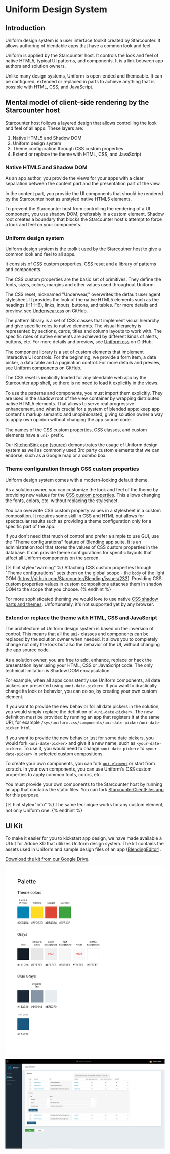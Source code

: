 # Uniform Design System

## Introduction

Uniform design system is a user interface toolkit created by Starcounter. It allows authoring of blendable apps that have a common look and feel. 

Uniform is applied by the Starcounter host. It controls the look and feel of native HTML5, typical UI patterns, and components. It is a link between app authors and solution owners.

Unlike many design systems, Uniform is open-ended and themeable. It can be configured, extended or replaced in parts to achieve anything that is possible with HTML, CSS, and JavaScript.

## Mental model of client-side rendering by the Starcounter host

Starcounter host follows a layered design that allows controlling the look and feel of all apps. These layers are:

1. Native HTML5 and Shadow DOM
2. Uniform design system
3. Theme configuration through CSS custom properties
4. Extend or replace the theme with HTML, CSS, and JavaScript

### Native HTML5 and Shadow DOM

As an app author, you provide the views for your apps with a clear separation between the content part and the presentation part of the view.

In the content part, you provide the UI components that should be rendered by the Starcounter host as unstyled native HTML5 elements. 

To prevent the Starcounter host from controlling the rendering of a UI component, you use shadow DOM, preferably in a custom element. Shadow root creates a boundary that blocks the Starcounter host's attempt to force a look and feel on your components.

### Uniform design system

Uniform design system is the toolkit used by the Starcoutner host to give a common look and feel to all apps.

It consists of CSS custom properties, CSS reset and a library of patterns and components.

The CSS custom properties are the basic set of primitives. They define the fonts, sizes, colors, margins and other values used throughout Uniform.

The CSS reset, nicknamed "Underwear," overwrites the default user agent stylesheet. It provides the look of the native HTML5 elements such as the headings (H1-H6), links, inputs, buttons, and tables. For more details and preview, see [Underwear.css](https://github.com/Starcounter/underwear.css) on GitHub.

The pattern library is a set of CSS classes that implement visual hierarchy and give specific roles to native elements. The visual hierarchy is represented by sections, cards, titles and column layouts to work with. The specific roles of native elements are achieved by different kinds of alerts,  buttons, etc. For more details and preview, see [Uniform.css](https://github.com/Starcounter/uniform.css) on GitHub.

The component library is a set of custom elements that implement interactive UI controls. For the beginning, we provide a form item, a date picker, a data table and a pagination control. For more details and preview, see [Uniform components](https://github.com/Starcounter/uniform.css/tree/master/components) on GitHub.

The CSS reset is implicitly loaded for any blendable web app by the Starcounter app shell, so there is no need to load it explicitly in the views. 

To use the patterns and components, you must import them explicitly. They are used in the shadow root of the view container by wrapping distributed native HTML5 elements. That allows to serve real progressive enhancement, and what is crucial for a system of blended apps: keep app content's markup semantic and unopinionated, giving solution owner a way to apply own opinion without changing the app source code.

The names of the CSS custom properties, CSS classes, and custom elements have a `uni-` prefix.

Our [KitchenSink](https://kitchensink.starcounter.io/) app ([source](https://github.com/Starcounter/KitchenSink)) demonstrates the usage of Uniform design system as well as commonly used 3rd party custom elements that we can endorse, such as a Google map or a combo box.

### Theme configuration through CSS custom properties

Uniform design system comes with a modern-looking default theme.

As a solution owner, you can customize the look and feel of the theme by providing new values for the [CSS custom properties](https://developer.mozilla.org/en-US/docs/Web/CSS/Using_CSS_variables). This allows changing the fonts, colors, etc. without replacing the stylesheet.

You can overwrite CSS custom property values in a stylesheet in a custom composition. It requires some skill in CSS and HTML but allows for spectacular results such as providing a theme configuration only for a specific part of the app.

If you don't need that much of control and prefer a simple to use GUI, use the "Theme configurations" feature of [Blending](https://github.com/Starcounter/Blending) app suite. It is an administration tool that stores the values of CSS custom properties in the database. It can provide theme configurations for specific layouts that affect all Uniform components on the screen.

{% hint style="warning" %} Attaching CSS custom properties through "Theme configurations" sets them on the global scope - the `body` of the light DOM (https://github.com/Starcounter/Blending/issues/232). Providing CSS custom properties values in custom compositions attaches them in shadow DOM to the scope that you choose. {% endhint %}

For more sophisticated theming we would love to use native [CSS shadow parts and themes](https://meowni.ca/posts/part-theme-explainer/). Unfortunately, it's not supported yet by any browser.

### Extend or replace the theme with HTML, CSS and JavaScript

The architecture of Uniform design system is based on the inversion of control. This means that all the `uni-` classes and components can be replaced by the solution owner when needed. It allows you to completely change not only the look but also the behavior of the UI, without changing the app source code.

As a solution owner, you are free to add, enhance, replace or hack the presentation layer using your  HTML, CSS or JavaScript code. The only technical limitation is Shadow DOM encapsulation. 

For example, when all apps consistently use Uniform components, all date pickers are presented using `<uni-date-picker>`. If you want to drastically change its look or behavior, you can do so, by creating your own custom element.

If you want to provide the new behavior for all date pickers in the solution, you would simply replace the definition of `<uni-date-picker>`. The new definition must be provided by running an app that registers it at the same URI, for example `/sys/uniform.css/components/uni-date-picker/uni-date-picker.html`.

If you want to provide the new behavior just for some date pickers, you would fork `<uni-date-picker>` and give it a new name, such as `<your-date-picker>`. To use it, you would need to change `<uni-date-picker>` to `<your-date-picker>` in selected custom compositions.

To create your own components, you can fork [`uni-element`](https://github.com/Starcounter/uniform.css/tree/master/components) or start from scratch. In your own components, you can use Uniform's CSS custom properties to apply common fonts, colors, etc.

You must provide your own components to the Starcounter host by running an app that contains the static files. You can fork [StarcounterClientFiles app](https://github.com/Starcounter/StarcounterClientFiles/) for this purpose.

{% hint style="info" %} The same technique works for any custom element, not only Uniform one. {% endhint %}

## UI Kit

To make it easier for you to kickstart app design, we have made available a UI kit for Adobe XD that utilizes Uniform design system. The kit contains the assets used in Uniform and sample design files of an app \([BlendingEditor](https://github.com/Starcounter/Blending)\).

[Download the kit from our Google Drive](https://drive.google.com/drive/folders/1-71NMTdjGFo4IizBfKdvl2oi93z1RUoH?usp).

![Example from the UI kit](../../.gitbook/assets/uikit1.png)

![Sample design](../../.gitbook/assets/uikit2%20%281%29.png)
